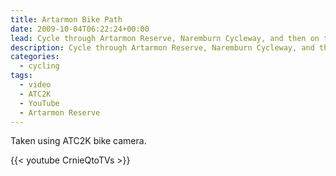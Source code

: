 ```yaml
---
title: Artarmon Bike Path
date: 2009-10-04T06:22:24+00:00
lead: Cycle through Artarmon Reserve, Naremburn Cycleway, and then on to Hallstrom park.
description: Cycle through Artarmon Reserve, Naremburn Cycleway, and then on to Hallstrom park. Taken using ATC2K bike camera.
categories:
  - cycling
tags:
  - video
  - ATC2K
  - YouTube
  - Artarmon Reserve
---
```

Taken using ATC2K bike camera.

{{< youtube CrnieQtoTVs >}}

